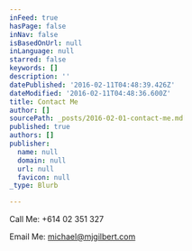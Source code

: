 ```yaml
---
inFeed: true
hasPage: false
inNav: false
isBasedOnUrl: null
inLanguage: null
starred: false
keywords: []
description: ''
datePublished: '2016-02-11T04:48:39.426Z'
dateModified: '2016-02-11T04:48:36.600Z'
title: Contact Me
author: []
sourcePath: _posts/2016-02-01-contact-me.md
published: true
authors: []
publisher:
  name: null
  domain: null
  url: null
  favicon: null
_type: Blurb

---
```

Call Me: +614 02 351 327

Email Me: michael@mjgilbert.com